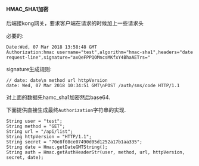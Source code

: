 #### HMAC_SHA1加密

后端接kong网关，要求客户端在请求的时候加上一些请求头

必要的:
```
Date:Wed, 07 Mar 2018 13:58:48 GMT
Authorization:hmac username="test",algorithm="hmac-sha1",headers="date request-line",signature="axQeFPPQOMncsMKfxY4BhaAETrs="
```


signature生成规则:
```$xslt
// date: date\n method url httpVersion
date: Wed, 07 Mar 2018 10:34:51 GMT\nPOST /auth/sms/code HTTP/1.1
```

对上面的数据先hamc_sha1加密然后base64.

下面提供直接生成最终`Authorization`字符串的实现.
```
String user = "test";
String method = "GET";
String url = "/api/list";
String httpVersion = "HTTP/1.1";
String secret = "70e8f08ce07490d05d1252a17b1aa335";
String date = Hmac.getDateGMTString();
String auth = Hmac.getAuthHeaderStr(user, method, url, httpVersion, secret, date);
```